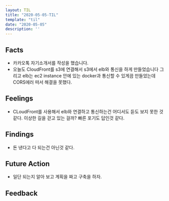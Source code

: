 ```yaml
---
layout: TIL
title: "2020-05-05-TIL"
template: "til"
date: "2020-05-05"
description: ''
---
```



## Facts

- 카카오톡 자기소개서를 작성을 했습니다.
- 오늘도 CloudFront를 s3에 연결해서 s3에서 elb와 통신을 하게 만들었습니다 그리고 elb는 ec2 instance 안에 있는 docker과 통신할 수 있게끔 만들었는데 CORS에러 떠서 해결을 못했다.

## Feelings

- CLoudFront를 사용해서 elb와 연결하고 통신하는건 어디서도 듣도 보지 못한 것 같다. 이상한 길을 걷고 있는 걸까? 빠른 포기도 답인것 같다.

## Findings

- 돈 낸다고 다 되는건 아닌것 같다. 

## Future Action

- 일단 되는지 알아 보고 계획을 짜고 구축을 하자.

## Feedback
